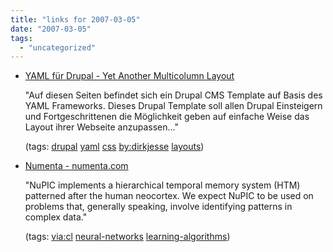 ```yaml
---
title: "links for 2007-03-05"
date: "2007-03-05"
tags: 
  - "uncategorized"
---
```


- [YAML für Drupal - Yet Another Multicolumn Layout](http://www.yaml-fuer-drupal.de/)
    
    "Auf diesen Seiten befindet sich ein Drupal CMS Template auf Basis des YAML Frameworks. Dieses Drupal Template soll allen Drupal Einsteigern und Fortgeschrittenen die Möglichkeit geben auf einfache Weise das Layout ihrer Webseite anzupassen..."
    
    (tags: [drupal](http://del.icio.us/heinzwittenbrink/drupal) [yaml](http://del.icio.us/heinzwittenbrink/yaml) [css](http://del.icio.us/heinzwittenbrink/css) [by:dirkjesse](http://del.icio.us/heinzwittenbrink/by:dirkjesse) [layouts](http://del.icio.us/heinzwittenbrink/layouts))
    
- [Numenta - numenta.com](http://www.numenta.com/)
    
    "NuPIC implements a hierarchical temporal memory system (HTM) patterned after the human neocortex. We expect NuPIC to be used on problems that, generally speaking, involve identifying patterns in complex data."
    
    (tags: [via:cl](http://del.icio.us/heinzwittenbrink/via:cl) [neural-networks](http://del.icio.us/heinzwittenbrink/neural-networks) [learning-algorithms](http://del.icio.us/heinzwittenbrink/learning-algorithms))
